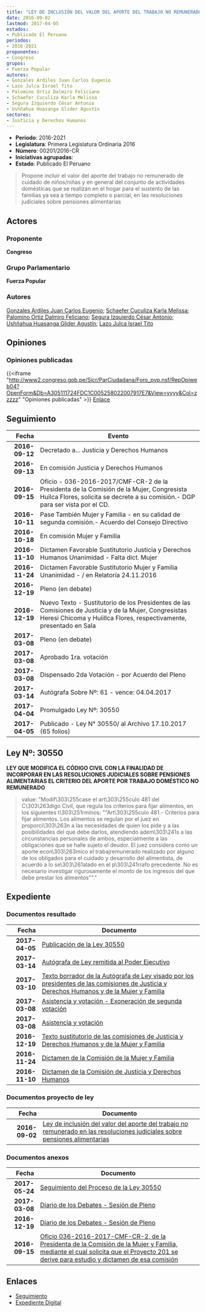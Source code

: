 ```yaml
---
title: "LEY DE INCLUSIÓN DEL VALOR DEL APORTE DEL TRABAJO NO REMUNERADO EN LAS RESOLUCIONES JUDICIALES SOBRE PENSIONES ALIMENTARIAS"
date: 2016-09-02
lastmod: 2017-04-05
estados:
- Publicado El Peruano
periodos:
- 2016-2021
proponentes:
- Congreso
grupos:
- Fuerza Popular
autores:
- Gonzales Ardiles Juan Carlos Eugenio
- Lazo Julca Israel Tito
- Palomino Ortiz Dalmiro Feliciano
- Schaefer Cuculiza Karla Melissa
- Segura Izquierdo César Antonio
- Ushñahua Huasanga Glider Agustín
sectores:
- Justicia y Derechos Humanos
---
```

- **Periodo**: 2016-2021
- **Legislatura**: Primera Legislatura Ordinaria 2016
- **Número**: 00201/2016-CR
- **Iniciativas agrupadas**: 
- **Estado**: Publicado El Peruano

> Propone incluir el valor del aporte del trabajo no remunerado de cuidado de niños/niñas y en general del conjunto de actividades domésticas que se realizan en el hogar para el sustento de las familias ya sea a tiempo completo o parcial, en las resoluciones judiciales sobre pensiones alimentarias


## Actores

### Proponente

**Congreso**

### Grupo Parlamentario

**Fuerza Popular**

### Autores

[Gonzales Ardiles Juan Carlos Eugenio](mailto:mailto:jgonzalesa@congreso.gob.pe); [Schaefer Cuculiza Karla Melissa](mailto:mailto:kschaefer@congreso.gob.pe); [Palomino Ortiz Dalmiro Feliciano](mailto:mailto:dfpalomino@congreso.gob.pe); [Segura Izquierdo César Antonio](mailto:mailto:csegura@congreso.gob.pe); [Ushñahua Huasanga Glider Agustín](mailto:mailto:gushnahua@congreso.gob.pe); [Lazo Julca Israel Tito](mailto:mailto:ilazo@congreso.gob.pe)

## Opiniones

### Opiniones publicadas

{{<iframe "http://www2.congreso.gob.pe/Sicr/ParCiudadana/Foro_pvp.nsf/RepOpiweb04?OpenForm&Db=A305111724FDC1C005258022007917E7&View=yyyy&Col=zzzzz" "Opiniones publicadas" >}}
[Enlace](http://www2.congreso.gob.pe/Sicr/ParCiudadana/Foro_pvp.nsf/RepOpiweb04?OpenForm&Db=A305111724FDC1C005258022007917E7&View=yyyy&Col=zzzzz)


## Seguimiento

| Fecha | Evento |
|------:|--------|
| **2016-09-12** | Decretado a... Justicia y Derechos Humanos |
| **2016-09-13** | En comisión Justicia y Derechos Humanos |
| **2016-09-15** | Oficio - 036-2016-2017/CMF-CR-2 de la Presidenta de la Comisión de la Mujer, Congresista Huilca Flores, solicita se decrete a su comisión.- DGP para ser vista por el CD. |
| **2016-10-11** | Pase También Mujer y Familia - en su calidad de segunda comisión.- Acuerdo del Consejo Directivo |
| **2016-10-18** | En comisión Mujer y Familia |
| **2016-11-10** | Dictamen Favorable Sustitutorio Justicia y Derechos Humanos Unanimidad - Falta dict. Mujer |
| **2016-11-24** | Dictamen Favorable Sustitutorio Mujer y Familia Unanimidad - / en Relatoría 24.11.2016 |
| **2016-12-19** | Pleno (en debate) |
| **2016-12-19** | Nuevo Texto - Sustitutorio de los Presidentes de las Comisiones de Justicia y de la Mujer, Congresistas Heresi Chicoma y Huiillca Flores, respectivamente, presentado en Sala |
| **2017-03-08** | Pleno (en debate) |
| **2017-03-08** | Aprobado 1ra. votación |
| **2017-03-08** | Dispensado 2da Votación - por Acuerdo del Pleno |
| **2017-03-14** | Autógrafa Sobre Nº: 61 - vence: 04.04.2017 |
| **2017-04-04** | Promulgado Ley Nº: 30550 |
| **2017-04-05** | Publicado - Ley N° 30550/ al Archivo 17.10.2017 (65 folios) |

## Ley Nº: 30550

**LEY QUE MODIFICA EL CÓDIGO CIVIL CON LA FINALIDAD DE INCORPORAR EN LAS RESOLUCIONES JUDICIALES SOBRE PENSIONES ALIMENTARIAS EL CRITERIO DEL APORTE POR TRABAJO DOMÉSTICO NO REMUNERADO**

> value: "Modif\303\255case el art\303\255culo 481 del C\303\263digo Civil, que regula los criterios para fijar alimentos, en los siguientes t\303\251rminos: \"\"Art\303\255culo 481.- Criterios para fijar alimentos. Los alimentos se regulan por el juez en proporci\303\263n a las necesidades de quien los pide y a las posibilidades del que debe darlos, atendiendo adem\303\241s a las circunstancias personales de ambos, especialmente a las obligaciones que se halle sujeto el deudor. El juez considera como un aporte econ\303\263mico el trabajremunerado realizado por alguno de los obligados para el cuidado y desarrollo del alimentista, de acuerdo a lo se\303\261alado en el p\303\241rrafo precedente. No es necesario investigar rigurosamente el monto de los ingresos del que debe prestar los alimentos\"\"."


## Expediente

### Documentos resultado

| Fecha | Documento |
|------:|-----------|
| **2017-04-05** | [Publicación de la Ley 30550](http://www.leyes.congreso.gob.pe/Documentos/2016_2021/ADLP/Normas_Legales/30550-LEY.pdf) |
| **2017-03-14** | [Autógrafa de Ley remitida al Poder Ejecutivo](http://www.leyes.congreso.gob.pe/Documentos/2016_2021/Autografas/Ley_y_de_Resolucion_Legislativa/AU0020120170314.pdf) |
| **2017-03-10** | [Texto borrador de la Autógrafa de Ley visado por los presidentes de las comisiones de Justicia y Derechos Humanos y de la Mujer y Familia](http://www.leyes.congreso.gob.pe/Documentos/2016_2021/Texto_Borrador_de_Autografa/BAU0020120170310.PDF) |
| **2017-03-08** | [Asistencia y votación - Exoneración de segunda votación](http://www.leyes.congreso.gob.pe/Documentos/2016_2021/Asistencia_y_Votacion/Proyectos_de_Ley/Exoneracion_de_Segunda_Votacion/AVESV0020120170308.PDF) |
| **2017-03-08** | [Asistencia y votación](http://www.leyes.congreso.gob.pe/Documentos/2016_2021/Asistencia_y_Votacion/Proyectos_de_Ley/AV0020120170308.PDF) |
| **2016-12-19** | [Texto sustitutorio de las comisiones de Justicia y Derechos Humanos y de la Mujer y Familia](http://www.leyes.congreso.gob.pe/Documentos/2016_2021/Texto_Sustitutorio/Consensuado/TSC0020120161219..pdf) |
| **2016-11-24** | [Dictamen de la Comisión de la Mujer y Familia](http://www.leyes.congreso.gob.pe/Documentos/2016_2021/Dictamenes/Proyectos_de_Ley/00201DC16MAY20161124.pdf) |
| **2016-11-10** | [Dictamen de la Comisión de Justicia y Derechos Humanos](http://www.leyes.congreso.gob.pe/Documentos/2016_2021/Dictamenes/Proyectos_de_Ley/00201DC15MAY20161110.D.pdf) |

### Documentos proyecto de ley

| Fecha | Documento |
|------:|-----------|
| **2016-09-02** | [Ley de inclusión del valor del aporte del trabajo no remunerado en las resoluciones judiciales sobre pensiones alimentarias](http://www.leyes.congreso.gob.pe/Documentos/2016_2021/Proyectos_de_Ley_y_de_Resoluciones_Legislativas/PL0020120160902..pdf) |

### Documentos anexos

| Fecha | Documento |
|------:|-----------|
| **2017-05-24** | [Seguimiento del Proceso de la Ley 30550](http://www.leyes.congreso.gob.pe/Documentos/2016_2021/Seguimiento_de_Proyectos_de_Ley/00201PL20170524.PDF) |
| **2017-03-08** | [Diario de los Debates - Sesión de Pleno](http://www2.congreso.gob.pe/Sicr/DiarioDebates/Publicad.nsf/SesionesPleno/05256D6E0073DFE9052580DD006548E9/$FILE/SLO-2016-2.pdf) |
| **2016-12-19** | [Diario de los Debates - Sesión de Pleno](http://www2.congreso.gob.pe/Sicr/DiarioDebates/Publicad.nsf/SesionesPleno/05256D6E0073DFE90525808F00072361/$FILE/PLO-2016-24.pdf) |
| **2016-09-15** | [Oficio 036-2016-2017-CMF-CR-2, de la Presidenta de la Comisión de la Mujer y Familia, mediante el cual solicita que el Proyecto 201 se derive para estudio y dictamen de esa comisión](http://www.leyes.congreso.gob.pe/Documentos/2016_2021/Oficios/Comisiones_Ordinarias/OFICIO-036-2016-2017-CMF-CR-2.pdf) |

## Enlaces

- [Seguimiento](http://www2.congreso.gob.pe/Sicr/TraDocEstProc/CLProLey2016.nsf/f7fff46988ca05b1052578e100829cc7/f5d032edc0027276052580220078c2ec?OpenDocument)
- [Expediente Digital](http://www2.congreso.gob.pe/Sicr/TraDocEstProc/Expvirt_2011.nsf/visbusqptramdoc1621/00201?opendocument)

